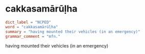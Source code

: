 # cakkasamārūḷha

``` toml
dict_label = "NCPED"
word = "cakkasamārūḷha"
summary = "having mounted their vehicles (in an emergency)"
grammar_comment = "mfn."
```

having mounted their vehicles (in an emergency)

